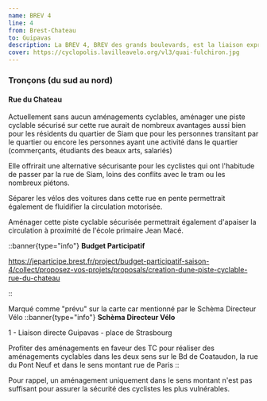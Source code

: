 ```yaml
---
name: BREV 4
line: 4
from: Brest-Chateau
to: Guipavas
description: La BREV 4, BREV des grands boulevards, est la liaison express "nord/sud" de Brest. Dans le centre, elle donnera entre autre une une alternative crédible à rouler entre les rails du tram.
cover: https://cyclopolis.lavilleavelo.org/vl3/quai-fulchiron.jpg
---
```


### Tronçons (du sud au nord)

#### Rue du Chateau

Actuellement sans aucun aménagements cyclables, aménager une piste cyclable sécurisé sur cette rue aurait de nombreux avantages aussi bien pour les résidents du quartier de Siam que pour les personnes transitant par le quartier ou encore les personnes ayant une activité dans le quartier (commerçants, étudiants des beaux arts, salariés)

Elle offrirait une alternative sécurisante pour les cyclistes qui ont l'habitude de passer par la rue de Siam, loins des conflits avec le tram ou les nombreux piétons.

Séparer les vélos des voitures dans cette rue en pente permettrait également de fluidifier la circulation motorisée.

Aménager cette piste cyclable sécurisée permettrait également d'apaiser la circulation à proximité de l'école primaire Jean Macé.


::banner{type="info"}
**Budget Participatif**

https://jeparticipe.brest.fr/project/budget-participatif-saison-4/collect/proposez-vos-projets/proposals/creation-dune-piste-cyclable-rue-du-chateau


::

Marqué comme "prévu" sur la carte car mentionné par le Schèma Directeur Vélo
::banner{type="info"}
**Schèma Directeur Vélo**

1 - Liaison directe Guipavas - place de Strasbourg

Profiter des aménagements en faveur des TC pour réaliser des aménagements cyclables dans les deux sens sur le Bd de Coataudon, la rue du Pont Neuf et dans le sens montant rue de Paris
::

Pour rappel, un aménagement uniquement dans le sens montant n'est pas suffisant pour assurer la sécurité des cyclistes les plus vulnérables.